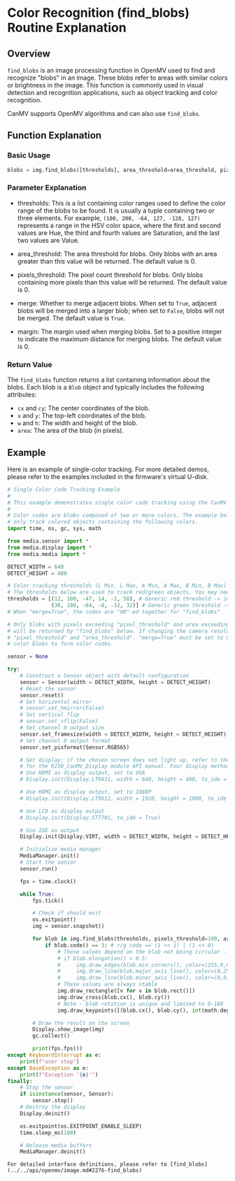# Color Recognition (find_blobs) Routine Explanation

## Overview

`find_blobs` is an image processing function in OpenMV used to find and recognize "blobs" in an image. These blobs refer to areas with similar colors or brightness in the image. This function is commonly used in visual detection and recognition applications, such as object tracking and color recognition.

CanMV supports OpenMV algorithms and can also use `find_blobs`.

## Function Explanation

### Basic Usage

```python
blobs = img.find_blobs([thresholds], area_threshold=area_threshold, pixels_threshold=pixels_threshold, merge=True, margin=0)
```

### Parameter Explanation

- thresholds: This is a list containing color ranges used to define the color range of the blobs to be found. It is usually a tuple containing two or three elements. For example, `(100, 200, -64, 127, -128, 127)` represents a range in the HSV color space, where the first and second values are Hue, the third and fourth values are Saturation, and the last two values are Value.

- area_threshold: The area threshold for blobs. Only blobs with an area greater than this value will be returned. The default value is 0.

- pixels_threshold: The pixel count threshold for blobs. Only blobs containing more pixels than this value will be returned. The default value is 0.

- merge: Whether to merge adjacent blobs. When set to `True`, adjacent blobs will be merged into a larger blob; when set to `False`, blobs will not be merged. The default value is `True`.

- margin: The margin used when merging blobs. Set to a positive integer to indicate the maximum distance for merging blobs. The default value is 0.

### Return Value

The `find_blobs` function returns a list containing information about the blobs. Each blob is a `Blob` object and typically includes the following attributes:

- `cx` and `cy`: The center coordinates of the blob.
- `x` and `y`: The top-left coordinates of the blob.
- `w` and `h`: The width and height of the blob.
- `area`: The area of the blob (in pixels).

## Example

Here is an example of single-color tracking. For more detailed demos, please refer to the examples included in the firmware's virtual U-disk.

```python
# Single Color Code Tracking Example
#
# This example demonstrates single color code tracking using the CanMV camera.
#
# Color codes are blobs composed of two or more colors. The example below will
# only track colored objects containing the following colors.
import time, os, gc, sys, math

from media.sensor import *
from media.display import *
from media.media import *

DETECT_WIDTH = 640
DETECT_HEIGHT = 480

# Color tracking thresholds (L Min, L Max, A Min, A Max, B Min, B Max)
# The thresholds below are used to track red/green objects. You may need to adjust them...
thresholds = [(12, 100, -47, 14, -1, 58), # Generic red threshold -> index 0, so code == (1 << 0)
              (30, 100, -64, -8, -32, 32)] # Generic green threshold -> index 1, so code == (1 << 1)
# When "merge=True", the codes are "OR"-ed together for "find_blobs"

# Only blobs with pixels exceeding "pixel_threshold" and area exceeding "area_threshold"
# will be returned by "find_blobs" below. If changing the camera resolution, adjust
# "pixel_threshold" and "area_threshold". "merge=True" must be set to merge overlapping
# color blobs to form color codes.

sensor = None

try:
    # Construct a Sensor object with default configuration
    sensor = Sensor(width = DETECT_WIDTH, height = DETECT_HEIGHT)
    # Reset the sensor
    sensor.reset()
    # Set horizontal mirror
    # sensor.set_hmirror(False)
    # Set vertical flip
    # sensor.set_vflip(False)
    # Set channel 0 output size
    sensor.set_framesize(width = DETECT_WIDTH, height = DETECT_HEIGHT)
    # Set channel 0 output format
    sensor.set_pixformat(Sensor.RGB565)

    # Set display; if the chosen screen does not light up, refer to the API documentation
    # for the K230_CanMV_Display module API manual. Four display methods are provided below.
    # Use HDMI as display output, set to VGA
    # Display.init(Display.LT9611, width = 640, height = 480, to_ide = True)

    # Use HDMI as display output, set to 1080P
    # Display.init(Display.LT9611, width = 1920, height = 1080, to_ide = True)

    # Use LCD as display output
    # Display.init(Display.ST7701, to_ide = True)

    # Use IDE as output
    Display.init(Display.VIRT, width = DETECT_WIDTH, height = DETECT_HEIGHT, fps = 100)

    # Initialize media manager
    MediaManager.init()
    # Start the sensor
    sensor.run()

    fps = time.clock()

    while True:
        fps.tick()

        # Check if should exit
        os.exitpoint()
        img = sensor.snapshot()

        for blob in img.find_blobs(thresholds, pixels_threshold=100, area_threshold=100, merge=True):
            if blob.code() == 3: # r/g code == (1 << 1) | (1 << 0)
                # These values depend on the blob not being circular - otherwise, they are unstable
                # if blob.elongation() > 0.5:
                #     img.draw_edges(blob.min_corners(), color=(255,0,0))
                #     img.draw_line(blob.major_axis_line(), color=(0,255,0))
                #     img.draw_line(blob.minor_axis_line(), color=(0,0,255))
                # These values are always stable
                img.draw_rectangle([v for v in blob.rect()])
                img.draw_cross(blob.cx(), blob.cy())
                # Note - blob rotation is unique and limited to 0-180
                img.draw_keypoints([(blob.cx(), blob.cy(), int(math.degrees(blob.rotation())))], size=20)

        # Draw the result on the screen
        Display.show_image(img)
        gc.collect()

        print(fps.fps())
except KeyboardInterrupt as e:
    print(f"user stop")
except BaseException as e:
    print(f"Exception '{e}'")
finally:
    # Stop the sensor
    if isinstance(sensor, Sensor):
        sensor.stop()
    # Destroy the display
    Display.deinit()

    os.exitpoint(os.EXITPOINT_ENABLE_SLEEP)
    time.sleep_ms(100)

    # Release media buffers
    MediaManager.deinit()
```

```{admonition} Tip
For detailed interface definitions, please refer to [find_blobs](../../api/openmv/image.md#2276-find_blobs)
```
